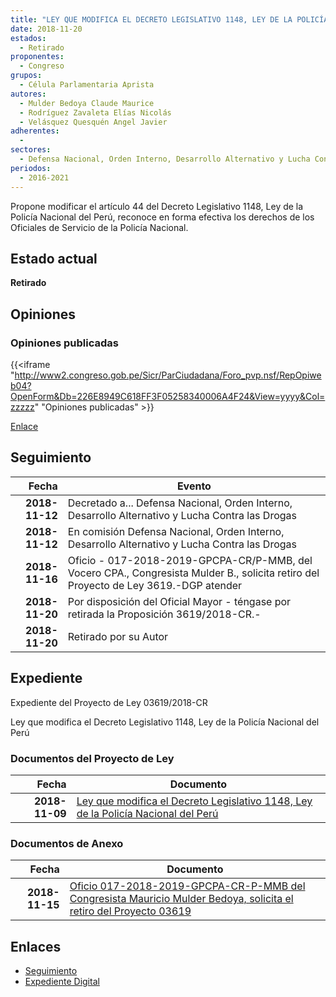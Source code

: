 ```yaml
---
title: "LEY QUE MODIFICA EL DECRETO LEGISLATIVO 1148, LEY DE LA POLICÍA NACIONAL DEL PERÚ"
date: 2018-11-20
estados: 
  - Retirado
proponentes: 
  - Congreso
grupos: 
  - Célula Parlamentaria Aprista
autores: 
  - Mulder Bedoya Claude Maurice
  - Rodríguez Zavaleta Elías Nicolás
  - Velásquez Quesquén Angel Javier
adherentes: 
  - 
sectores: 
  - Defensa Nacional, Orden Interno, Desarrollo Alternativo y Lucha Contra las Drogas
periodos: 
  - 2016-2021
---
```


Propone modificar el artículo 44 del Decreto Legislativo 1148, Ley de la Policía Nacional del Perú, reconoce en forma efectiva los derechos de los Oficiales de Servicio de la Policía Nacional.


## Estado actual

**Retirado**

## Opiniones

### Opiniones publicadas

{{<iframe "http://www2.congreso.gob.pe/Sicr/ParCiudadana/Foro_pvp.nsf/RepOpiweb04?OpenForm&Db=226E8949C618FF3F05258340006A4F24&View=yyyy&Col=zzzzz" "Opiniones publicadas" >}}

[Enlace](http://www2.congreso.gob.pe/Sicr/ParCiudadana/Foro_pvp.nsf/RepOpiweb04?OpenForm&Db=226E8949C618FF3F05258340006A4F24&View=yyyy&Col=zzzzz)

## Seguimiento

| Fecha | Evento |
|------:|--------|
| **2018-11-12** | Decretado a... Defensa Nacional, Orden Interno, Desarrollo Alternativo y Lucha Contra las Drogas|
| **2018-11-12** | En comisión Defensa Nacional, Orden Interno, Desarrollo Alternativo y Lucha Contra las Drogas|
| **2018-11-16** | Oficio - 017-2018-2019-GPCPA-CR/P-MMB, del Vocero CPA., Congresista Mulder B., solicita retiro del Proyecto de Ley 3619.-DGP atender|
| **2018-11-20** | Por disposición del Oficial Mayor - téngase por retirada la Proposición 3619/2018-CR.-|
| **2018-11-20** | Retirado por su Autor|


## Expediente

Expediente del Proyecto de Ley 03619/2018-CR

Ley que modifica el Decreto Legislativo 1148, Ley de la Policía Nacional del Perú


### Documentos del Proyecto de Ley

| Fecha | Documento |
|------:|--------|
| **2018-11-09** | [Ley que modifica el Decreto Legislativo 1148, Ley de la Policía Nacional del Perú](http://www.leyes.congreso.gob.pe/Documentos/2016_2021/Proyectos_de_Ley_y_de_Resoluciones_Legislativas/PL0361920181109.pdf) |

### Documentos de Anexo

| Fecha | Documento |
|------:|--------|
| **2018-11-15** | [Oficio 017-2018-2019-GPCPA-CR-P-MMB del Congresista Mauricio Mulder Bedoya, solicita el retiro del Proyecto 03619](http://www.leyes.congreso.gob.pe/Documentos/2016_2021/Oficios/Grupos_Parlamentarios/OFICIO-017-2018-2019-GPCPA-CR-P-MMB.pdf) |

## Enlaces 

- [Seguimiento](http://www2.congreso.gob.pe/Sicr/TraDocEstProc/CLProLey2016.nsf/f7fff46988ca05b1052578e100829cc7/e3566d185dc83188052583400064c0e6?OpenDocument)
- [Expediente Digital](http://www2.congreso.gob.pe/Sicr/TraDocEstProc/CLProLey2016.nsf/f7fff46988ca05b1052578e100829cc7/e3566d185dc83188052583400064c0e6?OpenDocument&Click=05257FB7005EB655.eb71d0cf91d8294e05256cdf006b5706/$Body/0.1C6C)
